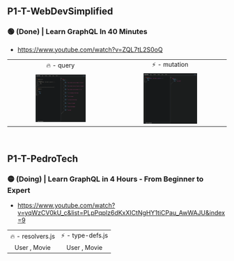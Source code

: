 ## P1-T-WebDevSimplified
### 🟢 (Done) | Learn GraphQL In 40 Minutes 
- https://www.youtube.com/watch?v=ZQL7tL2S0oQ

<table>
  <tr>
    <td align="center">🔥 - query</td>
    <td align="center">⚡️ - mutation</td>
  </tr>
  <tr>
    <td align="center"><img src="https://github.com/gooba-lap/Q1-LEARN-GraphQL/blob/P1-T-WebDevSimplified/previews/query.png" width=50%></td>
    <td align="center"><img src="https://github.com/gooba-lap/Q1-LEARN-GraphQL/blob/P1-T-WebDevSimplified/previews/mutation.png" width=50%></td>
  </tr>
  
</table>

</br>

## P1-T-PedroTech
### 🟡 (Doing) | Learn GraphQL in 4 Hours - From Beginner to Expert 
- https://www.youtube.com/watch?v=yqWzCV0kU_c&list=PLpPqplz6dKxXICtNgHY1tiCPau_AwWAJU&index=9
<table>
  <tr>
    <td align="center">🔥 - resolvers.js</td>
    <td align="center">⚡️ - type-defs.js</td>
  </tr>
  <tr>
    <!-- <td align="center"><img src="https://github.com/gooba-lap/Q1-LEARN-GraphQL/blob/P1-T-WebDevSimplified/previews/query.png" width=50%></td>
    <td align="center"><img src="https://github.com/gooba-lap/Q1-LEARN-GraphQL/blob/P1-T-WebDevSimplified/previews/mutation.png" width=50%></td> -->
  </tr>
   <tr>
    <td align="center">User , Movie</td>
    <td align="center">User , Movie</td>
  </tr>
  
</table>

